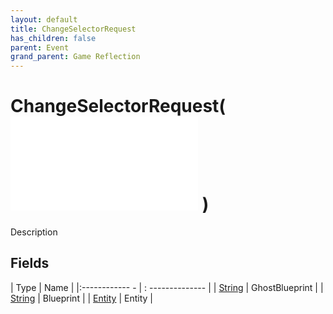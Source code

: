 ```yaml
---
layout: default
title: ChangeSelectorRequest
has_children: false
parent: Event
grand_parent: Game Reflection
---
```

# ChangeSelectorRequest( ![ EntityEventBase ](game-reflection/events/entity_event_base.md) )
Description 

## Fields
| Type | Name |
|:------------ - | : -------------- |
| [String](game-reflection/components/string.md) | GhostBlueprint |
| [String](game-reflection/components/string.md) | Blueprint |
| [Entity](game-reflection/classes/entity.md) | Entity |
